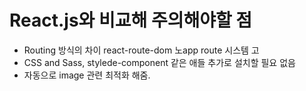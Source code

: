 # React.js와 비교해 주의해야할 점



* Routing 방식의 차이 react-route-dom 노app route 시스템 고
* CSS and Sass, stylede-component 같은 애들 추가로 설치할 필요 없음
* 자동으로 image 관련 최적화 해줌.



